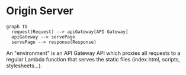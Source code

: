 # Origin Server

```mermaid
graph TD
  request(Request) --> apiGateway[API Gateway]
  apiGateway --> servePage
  servePage --> response(Response)
```

An "environment" is an API Gateway API which proxies all requests to a regular Lambda function that serves the static files (index.html, scripts, stylesheets...).
